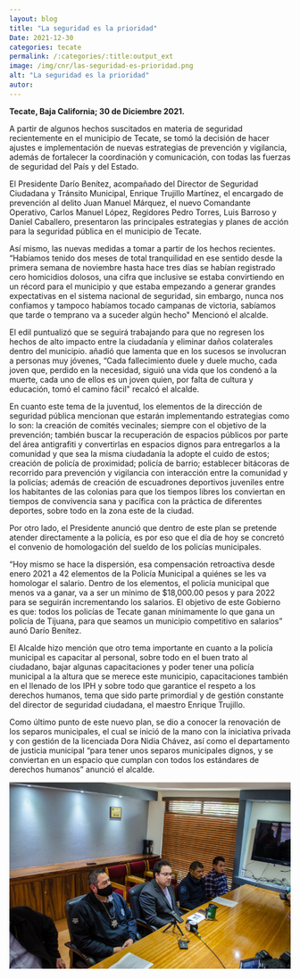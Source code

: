 ```yaml
---
layout: blog
title: "La seguridad es la prioridad"
Date: 2021-12-30
categories: tecate
permalink: /:categories/:title:output_ext
image: /img/cnr/las-seguridad-es-prioridad.png
alt: "La seguridad es la prioridad"
autor:
---
```


**Tecate, Baja California; 30 de Diciembre 2021.** 

 A partir de algunos hechos suscitados en materia de seguridad recientemente en el municipio de Tecate, se tomó la decisión de hacer ajustes e implementación de nuevas estrategias de prevención y vigilancia, además de fortalecer la coordinación y comunicación, con todas las fuerzas de seguridad del País y del Estado.
 
El Presidente Darío Benítez, acompañado del Director de Seguridad Ciudadana y Tránsito Municipal, Enrique Trujillo Martínez, el encargado de prevención al delito Juan Manuel Márquez, el nuevo Comandante Operativo, Carlos Manuel López, Regidores Pedro Torres, Luis Barroso y Daniel Caballero, presentaron las principales estrategias y planes de acción para la seguridad pública en el municipio de Tecate.
 
Así mismo, las nuevas medidas a tomar a partir de los hechos recientes. “Habíamos tenido dos meses de total tranquilidad en ese sentido desde la primera semana de noviembre hasta hace tres días se habían registrado cero homicidios dolosos, una cifra que inclusive se estaba convirtiendo en un récord para el municipio y que estaba empezando a generar grandes expectativas en el sistema nacional de seguridad, sin embargo, nunca nos confiamos y tampoco habíamos tocado campanas de victoria, sabíamos que tarde o temprano va a suceder algún hecho" Mencionó el alcalde.
 
El edil puntualizó que se seguirá trabajando para que no regresen los hechos de alto impacto entre la ciudadanía y eliminar daños colaterales dentro del municipio. añadió que lamenta que en los sucesos se involucran a personas muy jóvenes, “Cada fallecimiento duele y duele mucho, cada joven que, perdido en la necesidad, siguió una vida que los condenó a la muerte, cada uno de ellos es un joven quien, por falta de cultura y educación, tomó el camino fácil" recalcó el alcalde.
 
En cuanto este tema de la juventud, los elementos de la dirección de seguridad pública mencionan que estarán implementando estrategias como lo son: la creación de comités vecinales; siempre con el objetivo de la prevención; también buscar la recuperación de espacios públicos por parte del área antigrafiti y convertirlas en espacios dignos para entregarlos a la comunidad y que sea la misma ciudadanía la adopte el cuido de estos;  creación de policía de proximidad; policía de barrio; establecer bitácoras de recorrido para prevención y vigilancia con interacción entre la comunidad y la policías; además de creación de escuadrones deportivos juveniles entre los habitantes de las colonias para que los tiempos libres los conviertan en tiempos de convivencia sana y pacífica con la práctica de diferentes deportes, sobre todo en la zona este de la ciudad.
 
Por otro lado, el Presidente anunció que dentro de este plan se pretende atender directamente a la policía, es por eso que el día de hoy se concretó el convenio de homologación del sueldo de los policías municipales.
 
“Hoy mismo se hace la dispersión, esa compensación retroactiva desde enero 2021 a 42 elementos de la Policía Municipal a quiénes se les va homologar el salario. Dentro de los elementos, el policía municipal que menos va a ganar, va a ser un mínimo de $18,000.00 pesos y para 2022 para se seguirán incrementando los salarios. El objetivo de este Gobierno es que: todos los policías de Tecate ganan mínimamente lo que gana un policía de Tijuana, para que seamos un municipio competitivo en salarios” aunó Darío Benítez.
 
El Alcalde hizo mención que otro tema importante en cuanto a la policía municipal es capacitar al personal, sobre todo en el buen trato al ciudadano, bajar algunas capacitaciones y poder tener una policía municipal a la altura que se merece este municipio, capacitaciones también en el llenado de los IPH y sobre todo que garantice el respeto a los derechos humanos, tema que sido parte primordial y de gestión constante del director de seguridad ciudadana, el maestro Enrique Trujillo.
 
Como último punto de este nuevo plan, se dio a conocer la renovación de los separos municipales, el cual se inició de la mano con la iniciativa privada y con gestión de la licenciada Dora Nidia Chávez, así como el departamento de justicia municipal “para tener unos separos municipales dignos, y se conviertan en un espacio que cumplan con todos los estándares de derechos humanos” anunció el alcalde.

<div id="carouselExampleSlidesOnly" class="carousel slide" data-ride="carousel">
  <div class="carousel-inner">
    <div class="carousel-item active">
       <img class="d-block w-100" src="/img/cnr/las-seguridad-es-prioridad.png" loading="lazy"  alt="La seguridad es la prioridad">
    </div>
  </div>
</div>